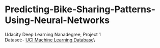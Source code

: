 # Predicting-Bike-Sharing-Patterns-Using-Neural-Networks

Udacity Deep Learning Nanadegree, Project 1 \
Dataset:- [UCI Machine Learning Database](https://archive.ics.uci.edu/ml/datasets/Bike+Sharing+Dataset)\

